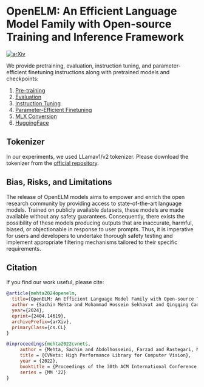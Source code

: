 # OpenELM: An Efficient Language Model Family with Open-source Training and Inference Framework

[![arXiv](https://img.shields.io/badge/arXiv-2404.14619-a6dba0.svg)](https://arxiv.org/abs/2404.14619)

We provide pretraining, evaluation, instruction tuning, and parameter-efficient finetuning instructions along with pretrained models and checkpoints:

1. [Pre-training](./README-pretraining.md)
2. [Evaluation](https://huggingface.co/apple/OpenELM#evaluation)
3. [Instruction Tuning](./README-instruct.md)
4. [Parameter-Efficient Finetuning](./README-peft.md)
5. [MLX Conversion](../../mlx_examples/open_elm/README.md)
6. [HuggingFace](https://huggingface.co/apple/OpenELM)

## Tokenizer

In our experiments, we used LLamav1/v2 tokenizer. Please download the tokenizer from the [official repository](https://github.com/meta-llama/llama).

## Bias, Risks, and Limitations

The release of OpenELM models aims to empower and enrich the open research community by providing access to state-of-the-art language models. Trained on publicly available datasets, these models are made available without any safety guarantees. Consequently, there exists the possibility of these models producing outputs that are inaccurate, harmful, biased, or objectionable in response to user prompts. Thus, it is imperative for users and developers to undertake thorough safety testing and implement appropriate filtering mechanisms tailored to their specific requirements.

## Citation

If you find our work useful, please cite:

```BibTex 
@article{mehta2024openelm,
  title={OpenELM: An Efficient Language Model Family with Open-source Training and Inference Framework},
  author = {Sachin Mehta and Mohammad Hossein Sekhavat and Qingqing Cao and Maxwell Horton and Yanzi Jin and Chenfan Sun and Iman Mirzadeh and Mahyar Najibi and Dmitry Belenko and Peter Zatloukal and Mohammad Rastegari},
  year={2024},
  eprint={2404.14619},
  archivePrefix={arXiv},
  primaryClass={cs.CL}
}

@inproceedings{mehta2022cvnets, 
     author = {Mehta, Sachin and Abdolhosseini, Farzad and Rastegari, Mohammad}, 
     title = {CVNets: High Performance Library for Computer Vision}, 
     year = {2022}, 
     booktitle = {Proceedings of the 30th ACM International Conference on Multimedia}, 
     series = {MM '22} 
}
```
